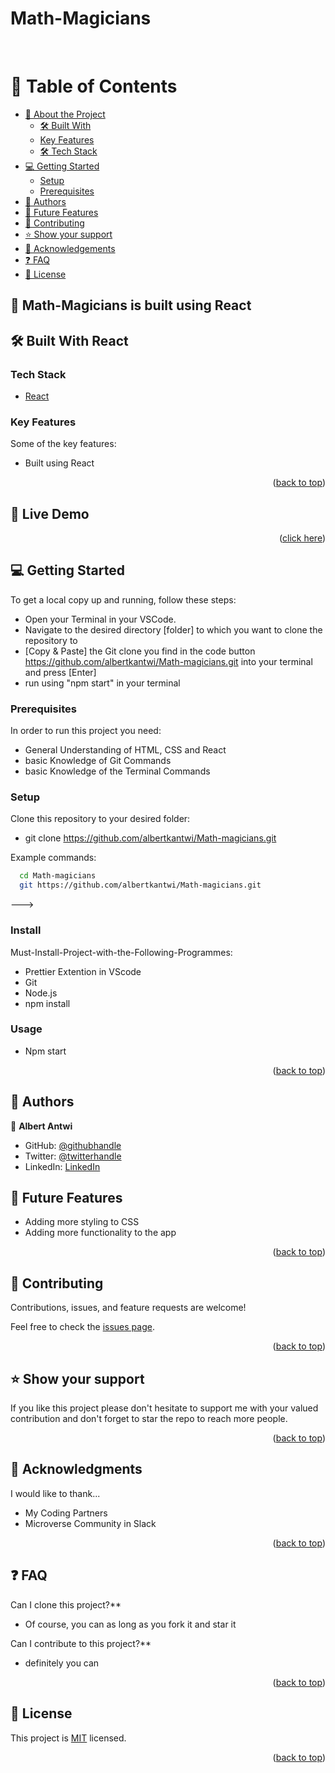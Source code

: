 # Math-Magicians

<a name="readme-top"></a>

<div align="center">

  <br/>


</div>

# 📗 Table of Contents

- [📖 About the Project](#about-project)
  - [🛠 Built With](#built-with)
  - [Key Features](#key-features)
  - [🛠 Tech Stack](#tech-stack)
- [💻 Getting Started](#getting-started)
  - [Setup](#setup)
  - [Prerequisites](#prerequisites)
- [👥 Authors](#authors)
- [🔭 Future Features](#future-features)
- [🤝 Contributing](#contributing)
- [⭐️ Show your support](#support)
- [🙏 Acknowledgements](#acknowledgements)
- [❓ FAQ](#faq)
- [📝 License](#license)

## 📖 Math-Magicians is built using React

## 🛠 Built With <a name="built-with">React</a>

### Tech Stack <a name="tech-stack"></a>

  <ul>
    <li><a href="https://react.dev/learn">React</a></li>
  </ul>

### Key Features <a name="key-features">

Some of the key features: 
- Built using React


<p align="right">(<a href="#readme-top">back to top</a>)</p>

## 🚀 Live Demo <a name="live-demo"></a>

<p align="right">(<a href="https://math-magicians-2db8.onrender.com/">click here</a>)</p>

## 💻 Getting Started <a name="getting-started"></a>

To get a local copy up and running, follow these steps:

- Open your Terminal in your VSCode.
- Navigate to the desired directory [folder] to which you want to clone the repository to
- [Copy & Paste] the Git clone you find in the code button https://github.com/albertkantwi/Math-magicians.git into your terminal and press [Enter]
- run using "npm start" in your terminal

### Prerequisites

In order to run this project you need:

- General Understanding of HTML, CSS and React
- basic Knowledge of Git Commands
- basic Knowledge of the Terminal Commands

### Setup

Clone this repository to your desired folder:

- git clone https://github.com/albertkantwi/Math-magicians.git

Example commands:

```sh
  cd Math-magicians
  git https://github.com/albertkantwi/Math-magicians.git

```

--->

### Install

Must-Install-Project-with-the-Following-Programmes:

- Prettier Extention in VScode
- Git
- Node.js
- npm install

### Usage

- Npm start


<p align="right">(<a href="#readme-top">back to top</a>)</p>

## 👥 Authors <a name="authors"></a>

👤 **Albert Antwi**

- GitHub: [@githubhandle](https://github.com/albertkantwi)
- Twitter: [@twitterhandle](https://twitter.com/Albert_KAntwi)
- LinkedIn: [LinkedIn](https://www.linkedin.com/in/albert-antwi-557291263/)

## 🔭 Future Features <a name="future-features"></a>

- Adding more styling to CSS
- Adding more functionality to the app 

<p align="right">(<a href="#readme-top">back to top</a>)</p>

## 🤝 Contributing <a name="contributing"></a>

Contributions, issues, and feature requests are welcome!

Feel free to check the [issues page](https://github.com/albertkantwi/Math-magicians/issues).

<p align="right">(<a href="#readme-top">back to top</a>)</p>

## ⭐️ Show your support <a name="support"></a>

If you like this project please don't hesitate to support me with your valued contribution and don't forget to star the repo to reach more
people.

<p align="right">(<a href="#readme-top">back to top</a>)</p>

## 🙏 Acknowledgments <a name="acknowledgements"></a>

I would like to thank...

- My Coding Partners
- Microverse Community in Slack

<p align="right">(<a href="#readme-top">back to top</a>)</p>

## ❓ FAQ <a name="faq"></a>

Can I clone this project?\*\*

- Of course, you can as long as you fork it and star it

Can I contribute to this project?\*\*

- definitely you can

<p align="right">(<a href="#readme-top">back to top</a>)</p>

## 📝 License <a name="license"></a>

This project is [MIT](./LICENSE) licensed.

<p align="right">(<a href="#readme-top">back to top</a>)</p>
